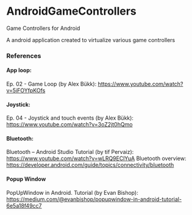 # AndroidGameControllers
Game Controllers for Android

A android application created to virtualize various game controllers

### References

#### App loop: 

Ep. 02 - Game Loop (by  Alex Bükk): https://www.youtube.com/watch?v=5iFOYfpKOfs

#### Joystick: 

Ep. 04 - Joystick and touch events (by Alex Bükk): https://www.youtube.com/watch?v=3oZ2jt0hQmo

#### Bluetooth:

Bluetooth – Android Studio Tutorial (by tif Pervaiz): https://www.youtube.com/watch?v=wLRQ9EClYuA
Bluetooth overview: https://developer.android.com/guide/topics/connectivity/bluetooth

#### Popup Window

PopUpWindow in Android. Tutorial (by Evan Bishop): https://medium.com/@evanbishop/popupwindow-in-android-tutorial-6e5a18f49cc7
